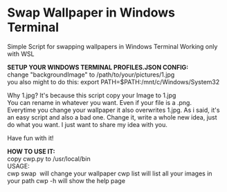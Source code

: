 # Swap Wallpaper in Windows Terminal 
Simple Script for swapping wallpapers in Windows Terminal
Working only with WSL

**SETUP YOUR WINDOWS TERMINAL PROFILES.JSON CONFIG:**  
change "backgroundImage" to /path/to/your/pictures/1.jpg  
you also might to do this:   export PATH=$PATH:/mnt/c/Windows/System32
   
Why 1.jpg? It's because this script copy your Image to 1.jpg  
You can rename in whatever you want.
Even if your file is a .png.   
Everytime you change your wallpaper it also overwrites 1.jpg.
As i said, it's an easy script and also a bad one.
Change it, write a whole new idea, just do what you want.
I just want to share my idea with you. 

Have fun with it!
  
**HOW TO USE IT:**  
  copy cwp.py to /usr/local/bin  
  USAGE:  
  cwp swap <img> will change your wallpaper
  cwp list will list all your images in your path
  cwp -h will show the help page
  
